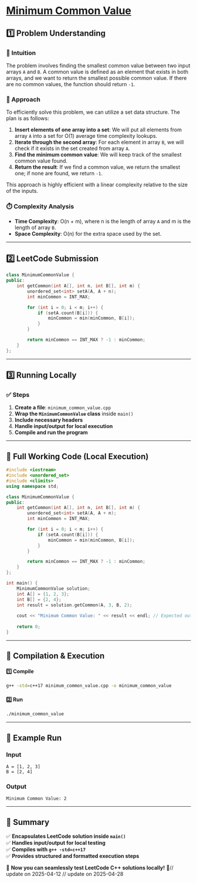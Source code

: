 # **[Minimum Common Value](https://leetcode.com/problems/minimum-common-value/description/)**  

## **1️⃣ Problem Understanding**  
### **📌 Intuition**  
The problem involves finding the smallest common value between two input arrays `A` and `B`. A common value is defined as an element that exists in both arrays, and we want to return the smallest possible common value. If there are no common values, the function should return `-1`.

### **🚀 Approach**  
To efficiently solve this problem, we can utilize a set data structure. The plan is as follows:

1. **Insert elements of one array into a set**: We will put all elements from array `A` into a set for O(1) average time complexity lookups.
2. **Iterate through the second array**: For each element in array `B`, we will check if it exists in the set created from array `A`.
3. **Find the minimum common value**: We will keep track of the smallest common value found.
4. **Return the result**: If we find a common value, we return the smallest one; if none are found, we return `-1`.  

This approach is highly efficient with a linear complexity relative to the size of the inputs.

### **⏱️ Complexity Analysis**  
- **Time Complexity**: O(n + m), where n is the length of array `A` and m is the length of array `B`.  
- **Space Complexity**: O(n) for the extra space used by the set.

---  

## **2️⃣ LeetCode Submission**  
```cpp
class MinimumCommonValue {
public:
    int getCommon(int A[], int n, int B[], int m) {
        unordered_set<int> setA(A, A + n);
        int minCommon = INT_MAX;

        for (int i = 0; i < m; i++) {
            if (setA.count(B[i])) {
                minCommon = min(minCommon, B[i]);
            }
        }

        return minCommon == INT_MAX ? -1 : minCommon;
    }
};
```  

---  

## **3️⃣ Running Locally**  
### **✅ Steps**  
1. **Create a file**: `minimum_common_value.cpp`  
2. **Wrap the `MinimumCommonValue` class** inside `main()`  
3. **Include necessary headers**  
4. **Handle input/output for local execution**  
5. **Compile and run the program**  

---  

## **📝 Full Working Code (Local Execution)**  
```cpp
#include <iostream>
#include <unordered_set>
#include <climits>
using namespace std;

class MinimumCommonValue {
public:
    int getCommon(int A[], int n, int B[], int m) {
        unordered_set<int> setA(A, A + n);
        int minCommon = INT_MAX;

        for (int i = 0; i < m; i++) {
            if (setA.count(B[i])) {
                minCommon = min(minCommon, B[i]);
            }
        }

        return minCommon == INT_MAX ? -1 : minCommon;
    }
};

int main() {
    MinimumCommonValue solution;
    int A[] = {1, 2, 3};
    int B[] = {2, 4};
    int result = solution.getCommon(A, 3, B, 2);
    
    cout << "Minimum Common Value: " << result << endl; // Expected output: 2
    
    return 0;
}
```  

---  

## **🔧 Compilation & Execution**  
#### **1️⃣ Compile**  
```bash
g++ -std=c++17 minimum_common_value.cpp -o minimum_common_value
```  

#### **2️⃣ Run**  
```bash
./minimum_common_value
```  

---  

## **🎯 Example Run**  
### **Input**  
```
A = [1, 2, 3]
B = [2, 4]
```  
### **Output**  
```
Minimum Common Value: 2
```  

---  

## **📌 Summary**  
✅ **Encapsulates LeetCode solution inside `main()`**  
✅ **Handles input/output for local testing**  
✅ **Compiles with `g++ -std=c++17`**  
✅ **Provides structured and formatted execution steps**  

🚀 **Now you can seamlessly test LeetCode C++ solutions locally!** 🚀// update on 2025-04-12
// update on 2025-04-28
